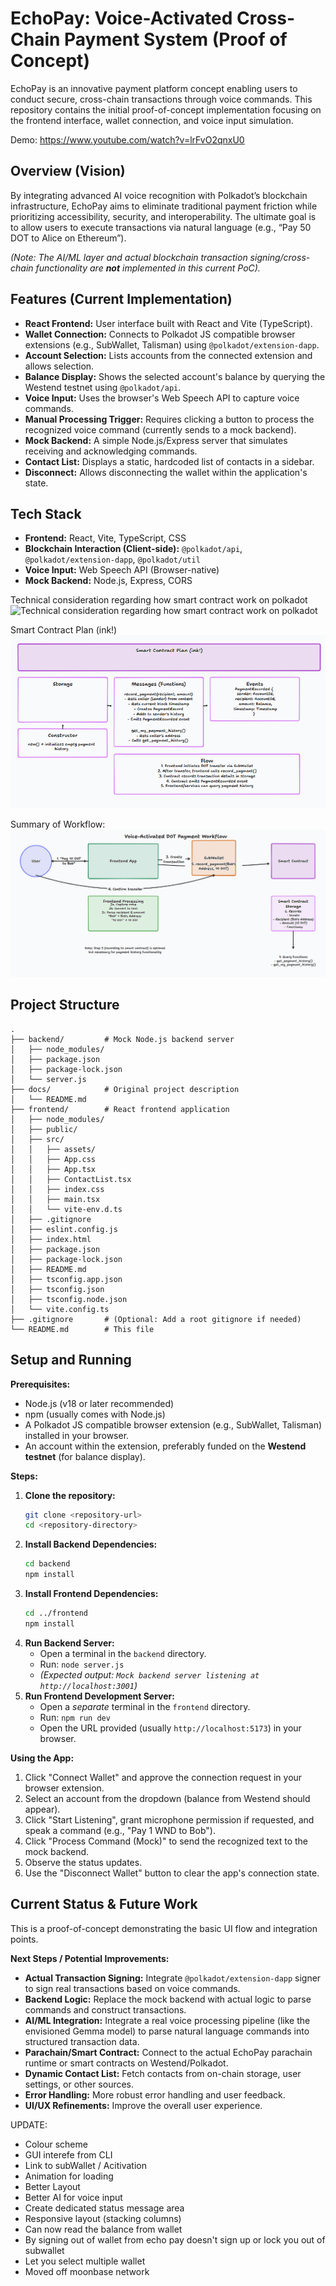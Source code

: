# EchoPay: Voice-Activated Cross-Chain Payment System (Proof of Concept)

EchoPay is an innovative payment platform concept enabling users to conduct secure, cross-chain transactions through voice commands. This repository contains the initial proof-of-concept implementation focusing on the frontend interface, wallet connection, and voice input simulation.

Demo: https://www.youtube.com/watch?v=lrFvO2qnxU0

## Overview (Vision)

By integrating advanced AI voice recognition with Polkadot’s blockchain infrastructure, EchoPay aims to eliminate traditional payment friction while prioritizing accessibility, security, and interoperability. The ultimate goal is to allow users to execute transactions via natural language (e.g., “Pay 50 DOT to Alice on Ethereum”).

*(Note: The AI/ML layer and actual blockchain transaction signing/cross-chain functionality are **not** implemented in this current PoC).*

## Features (Current Implementation)

*   **React Frontend:** User interface built with React and Vite (TypeScript).
*   **Wallet Connection:** Connects to Polkadot JS compatible browser extensions (e.g., SubWallet, Talisman) using `@polkadot/extension-dapp`.
*   **Account Selection:** Lists accounts from the connected extension and allows selection.
*   **Balance Display:** Shows the selected account's balance by querying the Westend testnet using `@polkadot/api`.
*   **Voice Input:** Uses the browser's Web Speech API to capture voice commands.
*   **Manual Processing Trigger:** Requires clicking a button to process the recognized voice command (currently sends to a mock backend).
*   **Mock Backend:** A simple Node.js/Express server that simulates receiving and acknowledging commands.
*   **Contact List:** Displays a static, hardcoded list of contacts in a sidebar.
*   **Disconnect:** Allows disconnecting the wallet within the application's state.

## Tech Stack

*   **Frontend:** React, Vite, TypeScript, CSS
*   **Blockchain Interaction (Client-side):** `@polkadot/api`, `@polkadot/extension-dapp`, `@polkadot/util`
*   **Voice Input:** Web Speech API (Browser-native)
*   **Mock Backend:** Node.js, Express, CORS


Technical consideration regarding how smart contract work on polkadot
![Technical consideration regarding how smart contract work on polkadot
](docs/Screenshot%202025-04-19%20174748.png)

Smart Contract Plan (ink!)
![Smart Contract Plan (ink!)](docs/Screenshot%202025-04-19%20175055.png)

Summary of Workflow:
![Summary of Workflow:](docs/Screenshot%202025-04-19%20175150.png)


## Project Structure

```
.
├── backend/         # Mock Node.js backend server
│   ├── node_modules/
│   ├── package.json
│   ├── package-lock.json
│   └── server.js
├── docs/            # Original project description
│   └── README.md
├── frontend/        # React frontend application
│   ├── node_modules/
│   ├── public/
│   ├── src/
│   │   ├── assets/
│   │   ├── App.css
│   │   ├── App.tsx
│   │   ├── ContactList.tsx
│   │   ├── index.css
│   │   ├── main.tsx
│   │   └── vite-env.d.ts
│   ├── .gitignore
│   ├── eslint.config.js
│   ├── index.html
│   ├── package.json
│   ├── package-lock.json
│   ├── README.md
│   ├── tsconfig.app.json
│   ├── tsconfig.json
│   ├── tsconfig.node.json
│   └── vite.config.ts
├── .gitignore       # (Optional: Add a root gitignore if needed)
└── README.md        # This file
```

## Setup and Running

**Prerequisites:**

*   Node.js (v18 or later recommended)
*   npm (usually comes with Node.js)
*   A Polkadot JS compatible browser extension (e.g., SubWallet, Talisman) installed in your browser.
*   An account within the extension, preferably funded on the **Westend testnet** (for balance display).

**Steps:**

1.  **Clone the repository:**
    ```bash
    git clone <repository-url>
    cd <repository-directory>
    ```
2.  **Install Backend Dependencies:**
    ```bash
    cd backend
    npm install
    ```
3.  **Install Frontend Dependencies:**
    ```bash
    cd ../frontend
    npm install
    ```
4.  **Run Backend Server:**
    *   Open a terminal in the `backend` directory.
    *   Run: `node server.js`
    *   *(Expected output: `Mock backend server listening at http://localhost:3001`)*
5.  **Run Frontend Development Server:**
    *   Open a *separate* terminal in the `frontend` directory.
    *   Run: `npm run dev`
    *   Open the URL provided (usually `http://localhost:5173`) in your browser.

**Using the App:**

1.  Click "Connect Wallet" and approve the connection request in your browser extension.
2.  Select an account from the dropdown (balance from Westend should appear).
3.  Click "Start Listening", grant microphone permission if requested, and speak a command (e.g., "Pay 1 WND to Bob").
4.  Click "Process Command (Mock)" to send the recognized text to the mock backend.
5.  Observe the status updates.
6.  Use the "Disconnect Wallet" button to clear the app's connection state.

## Current Status & Future Work

This is a proof-of-concept demonstrating the basic UI flow and integration points.

**Next Steps / Potential Improvements:**

*   **Actual Transaction Signing:** Integrate `@polkadot/extension-dapp` signer to sign real transactions based on voice commands.
*   **Backend Logic:** Replace the mock backend with actual logic to parse commands and construct transactions.
*   **AI/ML Integration:** Integrate a real voice processing pipeline (like the envisioned Gemma model) to parse natural language commands into structured transaction data.
*   **Parachain/Smart Contract:** Connect to the actual EchoPay parachain runtime or smart contracts on Westend/Polkadot.
*   **Dynamic Contact List:** Fetch contacts from on-chain storage, user settings, or other sources.
*   **Error Handling:** More robust error handling and user feedback.
*   **UI/UX Refinements:** Improve the overall user experience.

UPDATE:
*  Colour scheme
*  GUI interefe from CLI
*  Link to subWallet / Acitivation 
*  Animation for loading
*  Better Layout
*  Better AI for voice input
*  Create dedicated status message area
*  Responsive layout (stacking columns)
*  Can now read the balance from wallet 
*  By signing out of wallet from echo pay doesn't sign up or lock you out of subwallet
*  Let you select multiple wallet
*  Moved off moonbase network

